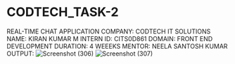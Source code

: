# CODTECH_TASK-2
REAL-TIME CHAT APPLICATION
COMPANY: CODTECH IT SOLUTIONS
NAME: KIRAN KUMAR M 
INTERN ID: CITS0D861
DOMAIN: FRONT END DEVELOPMENT
DURATION: 4 WEEEKS
MENTOR: NEELA SANTOSH KUMAR
OUTPUT:
![Screenshot (306)](https://github.com/user-attachments/assets/079f9ddf-1be7-49bd-a26c-0a1a9e11ad44)
![Screenshot (307)](https://github.com/user-attachments/assets/09f83116-600d-44de-836c-4bff763ded0c)


